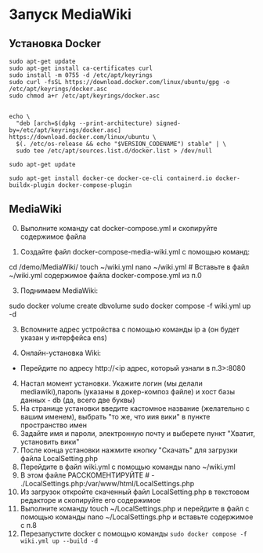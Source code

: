 # Запуск MediaWiki
## Установка Docker
```
sudo apt-get update
sudo apt-get install ca-certificates curl
sudo install -m 0755 -d /etc/apt/keyrings
sudo curl -fsSL https://download.docker.com/linux/ubuntu/gpg -o /etc/apt/keyrings/docker.asc
sudo chmod a+r /etc/apt/keyrings/docker.asc


echo \
  "deb [arch=$(dpkg --print-architecture) signed-by=/etc/apt/keyrings/docker.asc] https://download.docker.com/linux/ubuntu \
  $(. /etc/os-release && echo "$VERSION_CODENAME") stable" | \
  sudo tee /etc/apt/sources.list.d/docker.list > /dev/null
  
sudo apt-get update

sudo apt-get install docker-ce docker-ce-cli containerd.io docker-buildx-plugin docker-compose-plugin 
```

## MediaWiki
0. Выполните команду cat docker-compose.yml и скопируйте содержимое файла

1. Создайте файл docker-compose-media-wiki.yml с помощью команд:

cd /demo/MediaWiki/
touch ~/wiki.yml
nano ~/wiki.yml # Вставьте в файл ~/wiki.yml содержимое файла docker-compose.yml из п.0


3. Поднимаем MediaWiki:
   
sudo docker volume create dbvolume
sudo docker compose -f wiki.yml up -d

3. Вспомните адрес устройства с помощью команды ip a (он будет указан у интерфейса ens)

4. Онлайн-установка Wiki:
- Перейдите по адресу http://<ip адрес, который узнали в п.3>:8080

4. Настал момент установки. Укажите логин (мы делали mediawiki),пароль (указаны в докер-композ файле) и хост базы данных - db (да, всего две буквы)
5. На странице установки введите кастомное название (желательно с вашим именем), выбрать "то же, что иия вики" в пункте пространство имен
6. Задайте имя и пароли, электронную почту и выберете пункт "Хватит, установить вики"
7. После конца установки нажмите кнопку "Скачать" для загрузки файла LocalSetting.php
8. Перейдите в файл wiki.yml с помощью команды nano ~/wiki.yml
9. В этом файле РАССКОМЕНТИРУЙТЕ # - ./LocalSettings.php:/var/www/html/LocalSettings.php
10. Из загрузок откройте скаченный файл LocalSetting.php в текстовом редакторе и скопируйте его содержимое
11. Выполните команду  touch ~/LocalSettings.php и перейдите в файл с помощью команды nano ~/LocalSettings.php и вставьте содержимое с п.8
12. Перезапустите docker с помощью команды `sudo docker compose -f wiki.yml up --build -d`
